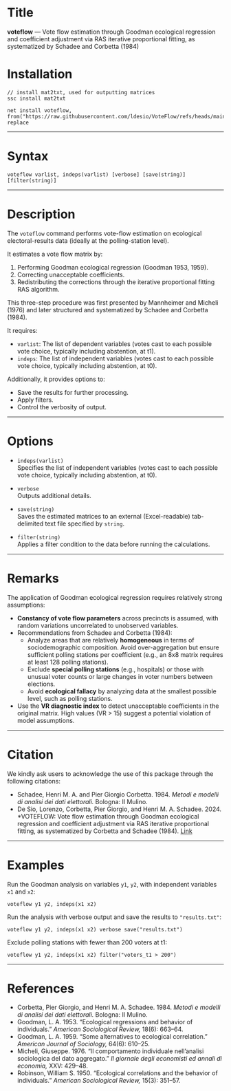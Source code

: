 
# Title
**voteflow** — Vote flow estimation through Goodman ecological regression and coefficient adjustment via RAS iterative proportional fitting, as systematized by Schadee and Corbetta (1984)

# Installation
```
// install mat2txt, used for outputting matrices
ssc install mat2txt                                           

net install voteflow, from("https://raw.githubusercontent.com/ldesio/VoteFlow/refs/heads/main/src/stata/") replace

```



---

# Syntax
```
voteflow varlist, indeps(varlist) [verbose] [save(string)] [filter(string)]
```

---

# Description
The `voteflow` command performs vote-flow estimation on ecological electoral-results data (ideally at the polling-station level).

It estimates a vote flow matrix by:
1. Performing Goodman ecological regression (Goodman 1953, 1959).
2. Correcting unacceptable coefficients.
3. Redistributing the corrections through the iterative proportional fitting RAS algorithm.

This three-step procedure was first presented by Mannheimer and Micheli (1976) and later structured and systematized by Schadee and Corbetta (1984).

It requires:
- `varlist`: The list of dependent variables (votes cast to each possible vote choice, typically including abstention, at t1).
- `indeps`: The list of independent variables (votes cast to each possible vote choice, typically including abstention, at t0).

Additionally, it provides options to:
- Save the results for further processing.
- Apply filters.
- Control the verbosity of output.

---

# Options

- `indeps(varlist)`  
  Specifies the list of independent variables (votes cast to each possible vote choice, typically including abstention, at t0).

- `verbose`  
  Outputs additional details.

- `save(string)`  
  Saves the estimated matrices to an external (Excel-readable) tab-delimited text file specified by `string`.

- `filter(string)`  
  Applies a filter condition to the data before running the calculations.

---

# Remarks
The application of Goodman ecological regression requires relatively strong assumptions:
- **Constancy of vote flow parameters** across precincts is assumed, with random variations uncorrelated to unobserved variables.
- Recommendations from Schadee and Corbetta (1984):
  - Analyze areas that are relatively **homogeneous** in terms of sociodemographic composition. Avoid over-aggregation but ensure sufficient polling stations per coefficient (e.g., an 8x8 matrix requires at least 128 polling stations).
  - Exclude **special polling stations** (e.g., hospitals) or those with unusual voter counts or large changes in voter numbers between elections.
  - Avoid **ecological fallacy** by analyzing data at the smallest possible level, such as polling stations.
- Use the **VR diagnostic index** to detect unacceptable coefficients in the original matrix. High values (VR > 15) suggest a potential violation of model assumptions.

---

# Citation
We kindly ask users to acknowledge the use of this package through the following citations:
- Schadee, Henri M. A. and Pier Giorgio Corbetta. 1984. *Metodi e modelli di analisi dei dati elettorali.* Bologna: Il Mulino.
- De Sio, Lorenzo, Corbetta, Pier Giorgio, and Henri M. A. Schadee. 2024. *VOTEFLOW: Vote flow estimation through Goodman ecological regression and coefficient adjustment via RAS iterative proportional fitting, as systematized by Corbetta and Schadee (1984). [Link](https://github.com/ldesio/VoteFlow/)

---

# Examples

Run the Goodman analysis on variables `y1`, `y2`, with independent variables `x1` and `x2`:
```
voteflow y1 y2, indeps(x1 x2)
```

Run the analysis with verbose output and save the results to `"results.txt"`:
```
voteflow y1 y2, indeps(x1 x2) verbose save("results.txt")
```

Exclude polling stations with fewer than 200 voters at t1:
```
voteflow y1 y2, indeps(x1 x2) filter("voters_t1 > 200")
```

---

# References
- Corbetta, Pier Giorgio, and Henri M. A. Schadee. 1984. *Metodi e modelli di analisi dei dati elettorali.* Bologna: Il Mulino.
- Goodman, L. A. 1953. “Ecological regressions and behavior of individuals.” *American Sociological Review,* 18(6): 663–64.
- Goodman, L. A. 1959. “Some alternatives to ecological correlation.” *American Journal of Sociology,* 64(6): 610–25.
- Micheli, Giuseppe. 1976. “Il comportamento individuale nell’analisi sociologica del dato aggregato.” *Il giornale degli economisti ed annali di economia,* XXV: 429–48.
- Robinson, William S. 1950. “Ecological correlations and the behavior of individuals.” *American Sociological Review,* 15(3): 351–57.
